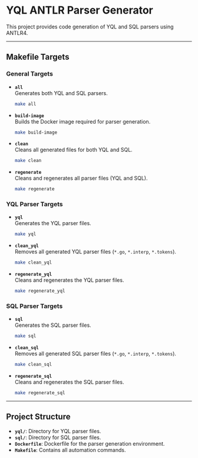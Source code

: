# YQL ANTLR Parser Generator

This project provides code generation of YQL and SQL parsers using ANTLR4.

---

## Makefile Targets

### General Targets

- **`all`**  
  Generates both YQL and SQL parsers.  
  ```bash
  make all
  ```

- **`build-image`**  
  Builds the Docker image required for parser generation.  
  ```bash
  make build-image
  ```

- **`clean`**  
  Cleans all generated files for both YQL and SQL.  
  ```bash
  make clean
  ```

- **`regenerate`**  
  Cleans and regenerates all parser files (YQL and SQL).  
  ```bash
  make regenerate
  ```
### YQL Parser Targets

- **`yql`**  
  Generates the YQL parser files.  
  ```bash
  make yql
  ```

- **`clean_yql`**  
  Removes all generated YQL parser files (`*.go`, `*.interp`, `*.tokens`).  
  ```bash
  make clean_yql
  ```

- **`regenerate_yql`**  
  Cleans and regenerates the YQL parser files.  
  ```bash
  make regenerate_yql
  ```

### SQL Parser Targets

- **`sql`**  
  Generates the SQL parser files.  
  ```bash
  make sql
  ```

- **`clean_sql`**  
  Removes all generated SQL parser files (`*.go`, `*.interp`, `*.tokens`).  
  ```bash
  make clean_sql
  ```

- **`regenerate_sql`**  
  Cleans and regenerates the SQL parser files.  
  ```bash
  make regenerate_sql
  ```

---

## Project Structure

- **`yql/`**: Directory for YQL parser files.
- **`sql/`**: Directory for SQL parser files.
- **`Dockerfile`**: Dockerfile for the parser generation environment.
- **`Makefile`**: Contains all automation commands.